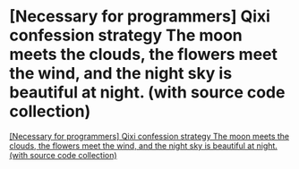 # [Necessary for programmers] Qixi confession strategy The moon meets the clouds, the flowers meet the wind, and the night sky is beautiful at night. (with source code collection)
[[Necessary for programmers] Qixi confession strategy The moon meets the clouds, the flowers meet the wind, and the night sky is beautiful at night. (with source code collection)](https://aiwithcloud.com/2022/09/16/necessary_for_programmers_qixi_confession_strategy_the_moon_meets_the_clouds_the_flowers_meet_the_wind_and_the_night_sky_is_beautiful_at_night-_with_source_code_collection/)